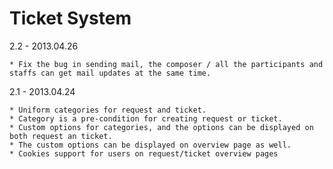 Ticket System
======

2.2 - 2013.04.26

    * Fix the bug in sending mail, the composer / all the participants and staffs can get mail updates at the same time.

2.1 - 2013.04.24

    * Uniform categories for request and ticket.
    * Category is a pre-condition for creating request or ticket.
    * Custom options for categories, and the options can be displayed on both request an ticket.
    * The custom options can be displayed on overview page as well.
    * Cookies support for users on request/ticket overview pages